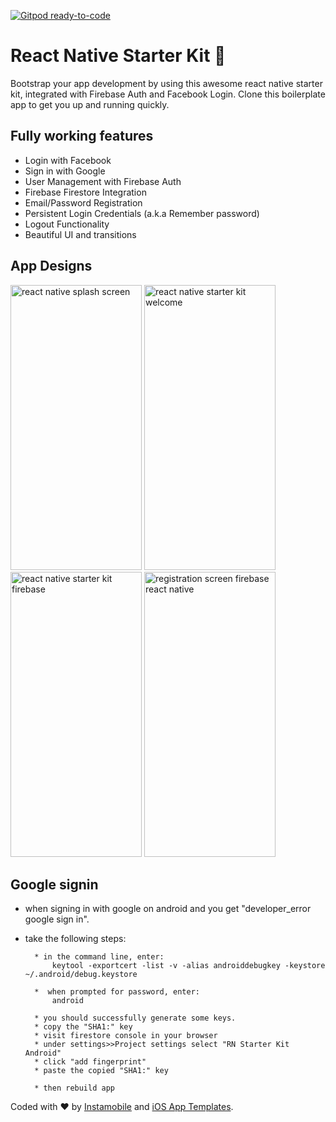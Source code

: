 [![Gitpod ready-to-code](https://img.shields.io/badge/Gitpod-ready--to--code-blue?logo=gitpod)](https://gitpod.io/#https://github.com/instamobile/react-native-starter-kit)

# React Native Starter Kit 🚀

Bootstrap your app development by using this awesome react native starter kit, integrated with Firebase Auth and Facebook Login. Clone this boilerplate app to get you up and running quickly.

## Fully working features

- Login with Facebook
- Sign in with Google
- User Management with Firebase Auth
- Firebase Firestore Integration
- Email/Password Registration
- Persistent Login Credentials (a.k.a Remember password)
- Logout Functionality
- Beautiful UI and transitions

## App Designs

<a href="https://www.instamobile.io/app-templates/react-native-starter-kit-firebase/">
	<img src="https://www.instamobile.io/wp-content/uploads/2019/01/Simulator-Screen-Shot-iPhone-XS-2019-01-20-at-16.00.46-473x1024.png" alt="react native splash screen" width="210" height="456" /></a>
<a href="https://www.instamobile.io/app-templates/react-native-starter-kit-firebase/">
	<img src="https://www.instamobile.io/wp-content/uploads/2019/01/Simulator-Screen-Shot-iPhone-XS-2019-01-20-at-16.17.53-473x1024.png" alt="react native starter kit welcome" width="210" height="456"/></a>
<a href="https://www.instamobile.io/templates">
	<img src="https://www.instamobile.io/wp-content/uploads/2019/01/Simulator-Screen-Shot-iPhone-XS-2019-01-20-at-16.18.34-473x1024.png" alt="react native starter kit firebase" width="210" height="456" /></a>
<a href="https://www.instamobile.io">
	<img src="https://www.instamobile.io/wp-content/uploads/2019/01/Simulator-Screen-Shot-iPhone-XS-2019-01-20-at-16.18.39-473x1024.png" alt="registration screen firebase react native" width="210" height="456" /></a>

## Google signin

- when signing in with google on android and you get "developer_error google sign in".
- take the following steps:

      	* in the command line, enter:
      		keytool -exportcert -list -v -alias androiddebugkey -keystore ~/.android/debug.keystore

      	*  when prompted for password, enter:
      		android

      	* you should successfully generate some keys.
      	* copy the "SHA1:" key
      	* visit firestore console in your browser
      	* under settings>>Project settings select "RN Starter Kit Android"
      	* click "add fingerprint"
      	* paste the copied "SHA1:" key

      	* then rebuild app

Coded with ❤️ by <a href="https://www.instamobile.io">Instamobile</a> and <a href="https://www.iosapptemplates.com">iOS App Templates</a>.
